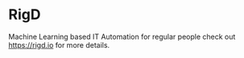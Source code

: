 # RigD
Machine Learning based IT Automation for regular people
check out https://rigd.io for more details.
